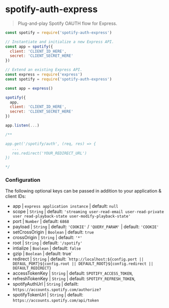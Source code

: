 
# spotify-auth-express
> Plug-and-play Spotify OAUTH flow for Express.

```js
const spotify = require('spotify-auth-express')

// Instantiate and initialize a new Express API.
const app = spotify({
  client: 'CLIENT_ID_HERE',
  secret: 'CLIENT_SECRET_HERE'
})

// Extend an existing Express API.
const express = require('express')
const spotify = require('spotify-auth-express')

const app = express()

spotify({
  app,
  client: 'CLIENT_ID_HERE',
  secret: 'CLIENT_SECRET_HERE'
})

app.listen(...)

/**

app.get('/spotify/auth', (req, res) => {
   ...
   res.redirect('YOUR_REDIRECT_URL')
})

*/
```

### Configuration

The following optional keys can be passed in addition to your application & client IDs:

* app | `express application instance` | default: `null`
* scope | `String` | default: `'streaming user-read-email user-read-private user read-playback-state user-modify-playback-state'`
* port | `Number` | default: `6868`
* payload | `String` | default: `'COOKIE'` / `'QUERY_PARAM'` | default: `'COOKIE'`
* setCrossOrigin | `Boolean` | default: `true`
* crossOrigin | `String` | default: `'*'` 
* root | `String` | default: `'/spotify'`
* intialize | `Boolean` | default: `false`
* gzip | `Boolean` | default: true`
* redirect | `String` | default: \``http://localhost:${config.port || DEFAUL_PORT}${config.root || DEFAULT_ROOT}${config.redirect || DEFAULT_REDIRECT}`
* accessTokenKey | `String` |  default: `SPOTIFY_ACCESS_TOKEN`,
* refreshTokenKey | `String` | default: `SPOTIFY_REFRESH_TOKEN`,
* spotifyAuthUrl | `String` | defailt: `https://accounts.spotify.com/authorize?`
* spotifyTokenUrl | `String` | default: `https://accounts.spotify.com/api/token`